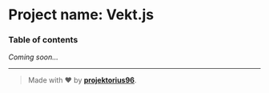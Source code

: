 # Project name: **Vekt.js**

### Table of contents

_Coming soon..._

---

> Made with ♥ by [**projektorius96**](https://github.com/projektorius96).